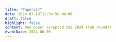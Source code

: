 ```yaml
---
title: "Papers24"
date: 2024-07-18T12:54:58-04:00
draft: false
highlight: false
content: One paper accepted ISS 2024 (Feb round)!
eventDate: 2024-06-05
---
```

